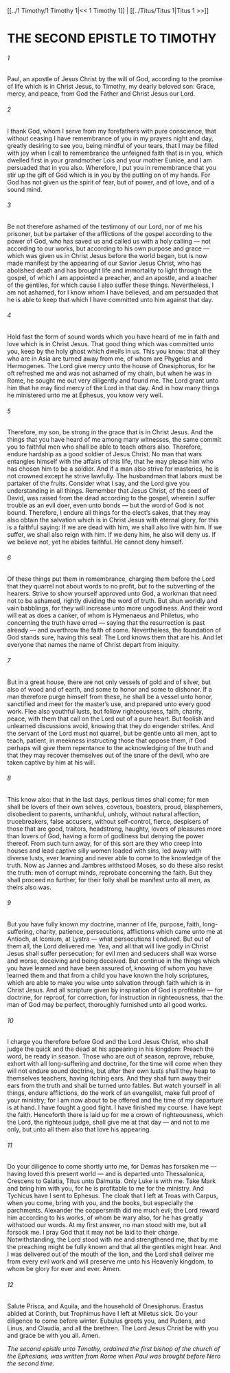 [[../1 Timothy/1 Timothy 1|<< 1 Timothy 1]]  |  [[../Titus/Titus 1|Titus 1 >>]]

# THE SECOND EPISTLE TO TIMOTHY
###### 1

Paul, an apostle of Jesus Christ by the will of God, according to the promise of life which is in Christ Jesus, to Timothy, my dearly beloved son: Grace, mercy, and peace, from God the Father and Christ Jesus our Lord.

###### 2
I thank God, whom I serve from my forefathers with pure conscience, that without ceasing I have remembrance of you in my prayers night and day, greatly desiring to see you, being mindful of your tears, that I may be filled with joy when I call to remembrance the unfeigned faith that is in you, which dwelled first in your grandmother Lois and your mother Eunice, and I am persuaded that in you also. Wherefore, I put you in remembrance that you stir up the gift of God which is in you by the putting on of my hands. For God has not given us the spirit of fear, but of power, and of love, and of a sound mind.

###### 3
Be not therefore ashamed of the testimony of our Lord, nor of me his prisoner, but be partaker of the afflictions of the gospel according to the power of God, who has saved us and called us with a holy calling — not according to our works, but according to his own purpose and grace — which was given us in Christ Jesus before the world began, but is now made manifest by the appearing of our Savior Jesus Christ, who has abolished death and has brought life and immortality to light through the gospel, of which I am appointed a preacher, and an apostle, and a teacher of the gentiles, for which cause I also suffer these things. Nevertheless, I am not ashamed, for I know whom I have believed, and am persuaded that he is able to keep that which I have committed unto him against that day.

###### 4
Hold fast the form of sound words which you have heard of me in faith and love which is in Christ Jesus. That good thing which was committed unto you, keep by the holy ghost which dwells in us. This you know: that all they who are in Asia are turned away from me, of whom are Phygelus and Hermogenes. The Lord give mercy unto the house of Onesiphorus, for he oft refreshed me and was not ashamed of my chain, but when he was in Rome, he sought me out very diligently and found me. The Lord grant unto him that he may find mercy of the Lord in that day. And in how many things he ministered unto me at Ephesus, you know very well.

###### 5
Therefore, my son, be strong in the grace that is in Christ Jesus. And the things that you have heard of me among many witnesses, the same commit you to faithful men who shall be able to teach others also. Therefore, endure hardship as a good soldier of Jesus Christ. No man that wars entangles himself with the affairs of this life, that he may please him who has chosen him to be a soldier. And if a man also strive for masteries, he is not crowned except he strive lawfully. The husbandman that labors must be partaker of the fruits. Consider what I say, and the Lord give you understanding in all things. Remember that Jesus Christ, of the seed of David, was raised from the dead according to the gospel, wherein I suffer trouble as an evil doer, even unto bonds — but the word of God is not bound. Therefore, I endure all things for the elect’s sakes, that they may also obtain the salvation which is in Christ Jesus with eternal glory, for this is a faithful saying: If we are dead with him, we shall also live with him. If we suffer, we shall also reign with him. If we deny him, he also will deny us. If we believe not, yet he abides faithful. He cannot deny himself.

###### 6
Of these things put them in remembrance, charging them before the Lord that they quarrel not about words to no profit, but to the subverting of the hearers. Strive to show yourself approved unto God, a workman that need not to be ashamed, rightly dividing the word of truth. But shun worldly and vain babblings, for they will increase unto more ungodliness. And their word will eat as does a canker, of whom is Hymenaeus and Philetus, who concerning the truth have erred — saying that the resurrection is past already — and overthrow the faith of some. Nevertheless, the foundation of God stands sure, having this seal: The Lord knows them that are his. And let everyone that names the name of Christ depart from iniquity.

###### 7
But in a great house, there are not only vessels of gold and of silver, but also of wood and of earth, and some to honor and some to dishonor. If a man therefore purge himself from these, he shall be a vessel unto honor, sanctified and meet for the master’s use, and prepared unto every good work. Flee also youthful lusts, but follow righteousness, faith, charity, peace, with them that call on the Lord out of a pure heart. But foolish and unlearned discussions avoid, knowing that they do engender strifes. And the servant of the Lord must not quarrel, but be gentle unto all men, apt to teach, patient, in meekness instructing those that oppose them, if God perhaps will give them repentance to the acknowledging of the truth and that they may recover themselves out of the snare of the devil, who are taken captive by him at his will.

###### 8
This know also: that in the last days, perilous times shall come; for men shall be lovers of their own selves, covetous, boasters, proud, blasphemers, disobedient to parents, unthankful, unholy, without natural affection, trucebreakers, false accusers, without self-control, fierce, despisers of those that are good, traitors, headstrong, haughty, lovers of pleasures more than lovers of God, having a form of godliness but denying the power thereof. From such turn away, for of this sort are they who creep into houses and lead captive silly women loaded with sins, led away with diverse lusts, ever learning and never able to come to the knowledge of the truth. Now as Jannes and Jambres withstood Moses, so do these also resist the truth: men of corrupt minds, reprobate concerning the faith. But they shall proceed no further, for their folly shall be manifest unto all men, as theirs also was.

###### 9
But you have fully known my doctrine, manner of life, purpose, faith, long-suffering, charity, patience, persecutions, afflictions which came unto me at Antioch, at Iconium, at Lystra — what persecutions I endured. But out of them all, the Lord delivered me. Yea, and all that will live godly in Christ Jesus shall suffer persecution; for evil men and seducers shall wax worse and worse, deceiving and being deceived. But continue in the things which you have learned and have been assured of, knowing of whom you have learned them and that from a child you have known the holy scriptures, which are able to make you wise unto salvation through faith which is in Christ Jesus. And all scripture given by inspiration of God is profitable — for doctrine, for reproof, for correction, for instruction in righteousness, that the man of God may be perfect, thoroughly furnished unto all good works.

###### 10
I charge you therefore before God and the Lord Jesus Christ, who shall judge the quick and the dead at his appearing in his kingdom: Preach the word, be ready in season. Those who are out of season, reprove, rebuke, exhort with all long-suffering and doctrine, for the time will come when they will not endure sound doctrine, but after their own lusts shall they heap to themselves teachers, having itching ears. And they shall turn away their ears from the truth and shall be turned unto fables. But watch yourself in all things, endure afflictions, do the work of an evangelist, make full proof of your ministry; for I am now about to be offered and the time of my departure is at hand. I have fought a good fight. I have finished my course. I have kept the faith. Henceforth there is laid up for me a crown of righteousness, which the Lord, the righteous judge, shall give me at that day — and not to me only, but unto all them also that love his appearing.

###### 11
Do your diligence to come shortly unto me, for Demas has forsaken me — having loved this present world — and is departed unto Thessalonica, Crescens to Galatia, Titus unto Dalmatia. Only Luke is with me. Take Mark and bring him with you, for he is profitable to me for the ministry. And Tychicus have I sent to Ephesus. The cloak that I left at Troas with Carpus, when you come, bring with you, and the books, but especially the parchments. Alexander the coppersmith did me much evil; the Lord reward him according to his works, of whom be wary also, for he has greatly withstood our words. At my first answer, no man stood with me, but all forsook me. I pray God that it may not be laid to their charge. Notwithstanding, the Lord stood with me and strengthened me, that by me the preaching might be fully known and that all the gentiles might hear. And I was delivered out of the mouth of the lion, and the Lord shall deliver me from every evil work and will preserve me unto his Heavenly kingdom, to whom be glory for ever and ever. Amen.

###### 12
Salute Prisca, and Aquila, and the household of Onesiphorus. Erastus abided at Corinth, but Trophimus have I left at Miletus sick. Do your diligence to come before winter. Eubulus greets you, and Pudens, and Linus, and Claudia, and all the brethren. The Lord Jesus Christ be with you and grace be with you all. Amen.


*The second epistle unto Timothy, ordained the first bishop of the church of the Ephesians, was written from Rome when Paul was brought before Nero the second time.*